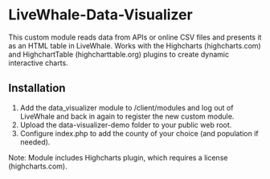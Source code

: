 # LiveWhale-Data-Visualizer
This custom module reads data from APIs or online CSV files and presents it as an HTML table in LiveWhale. Works with the Highcharts (highcharts.com) and HighchartTable (highcharttable.org) plugins to create dynamic interactive charts.

## Installation
1. Add the data_visualizer module to /client/modules and log out of LiveWhale and back in again to register the new custom module.
2. Upload the data-visualizer-demo folder to your public web root.
3. Configure index.php to add the county of your choice (and population if needed).

Note: Module includes Highcharts plugin, which requires a license (highcharts.com).
